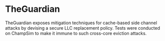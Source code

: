 # TheGuardian
TheGuardian exposes mitigation techniques for cache-based side channel attacks by devising a secure LLC replacement policy. Tests were conducted on ChampSim to make it immune to such cross-core eviction attacks.

